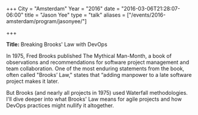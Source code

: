 +++
City = "Amsterdam"
Year = "2016"
date = "2016-03-06T21:28:07-06:00"
title = "Jason Yee"
type = "talk"
aliases = ["/events/2016-amsterdam/program/jasonyee/"]

+++

<div class="col-12">
<p><strong>Title:</strong> Breaking Brooks' Law with DevOps</p>

<p>In 1975, Fred Brooks published The Mythical Man-Month, a book of observations and recommendations for software project management and team collaboration. One of the most enduring statements from the book, often called "Brooks’ Law," states that “adding manpower to a late software project makes it later.</p>

<p>But Brooks (and nearly all projects in 1975) used Waterfall methodologies. I'll dive deeper into what Brooks' Law means for agile projects and how DevOps practices might nullify it altogether.</p>

  </div>
</div>
